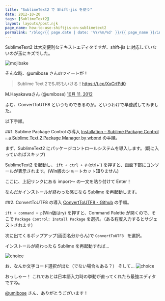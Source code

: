 ```yaml
---
title: "SublimeText2 で Shift-jis を使う"
date: 2012-10-20
tags: [SublimeText2]
layout: layouts/post.njk
page_name: how-to-use-shiftjis-on-sublimetext2
permalink: "/blog/{{ page.date | date: '%Y/%m/%d' }}/{{ page_name }}/index.html"
---
```

SublimeText2 は大変便利なテキストエディタですが、shift-jis に対応していないのが玉にキズでした。

<!-- more -->

![mojibake](https://blog.amay077.net/img/posts/shiftjis.png)

そんな時、@umibose さんのツイートが！

>Sublime Text 2でSJISもいける！https://t.co/XxCrfPd0
>
M.Hayakawaさん (@umibose) [10月 11, 2012](https://twitter.com/umibose/status/256247651710951424)

ふむ、ConvertToUTF8 というものできるのか。というわけで早速試してみました。

以下手順。

##1. Sublime Package Control の導入
[Installation – Sublime Package Control – a Sublime Text 2 Package Manager by wbond](http://wbond.net/sublime_packages/package_control/installation) の手順。

まず、SublimeText2 にパッケージコントロールシステムを導入します。(既に入っていればスキップ)

SublimeText2 を起動し、 ```ift + ctrl + @``` (ctrl+`) を押すと、画面下部にコンソールが表示されます。(Win版のショートカット知りません)

ここに、上記リンクにある import〜 の一文を貼り付けて Enter！

なんだかインストールが終わった感じなら Sublime を再起動します。

##2. ConvertToUTF8 の導入
[ConvertToUTF8 - Github](https://github.com/seanliang/ConvertToUTF8) の手順。

```ift + command + p```(Win版はry) を押すと、Command Palette が開くので、そこで ```Package Control: Install Package``` を選択。（ある程度入力するとサジェストされます）

次に出てくるポップアップ(画面名分からん)で ```ConvertToUTF8 ``` を選択。

インストールが終わったら Sublime を再起動すれば…

![choice](https://blog.amay077.net/img/posts/choise_charcode.png)

お、なんか文字コード選択が出た（でない場合もある？）
そして…
![choice](https://blog.amay077.net/img/posts/shiftjis_correct.png)

おっしゃー！
これであとは日本語入力時の挙動が直ってくれたら最強エディタですね。

[@umibose](https://twitter.com/umibose) さん、ありがとうございます！
